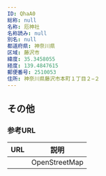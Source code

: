 ```yaml
---
ID: QhaA0
総称: null
名称: 厄神社
名称読み: null
別名: null
都道府県: 神奈川県
区域: 藤沢市
緯度: 35.3458055
経度: 139.4847615
郵便番号: 2510053
住所: 神奈川県藤沢市本町１丁目２−２
---
```


## その他

### 参考URL

| URL | 説明          |
| --- | ------------- |
|     | OpenStreetMap |
